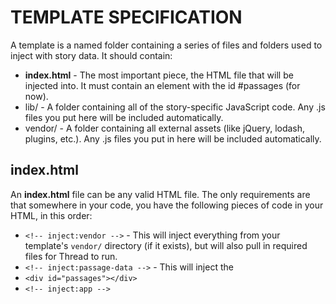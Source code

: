 # TEMPLATE SPECIFICATION

A template is a named folder containing a series of files and folders used to inject with story data. It should contain:

- **index.html** - The most important piece, the HTML file that will be injected into. It must contain an element with the id #passages (for now).
- lib/ - A folder containing all of the story-specific JavaScript code. Any .js files you put here will be included automatically.
- vendor/ - A folder containing all external assets (like jQuery, lodash, plugins, etc.). Any .js files you put in here will be included automatically.

## index.html

An **index.html** file can be any valid HTML file. The only requirements are that somewhere in your code, you have the following pieces of code in your HTML, in this order:

- `<!-- inject:vendor -->` - This will inject everything from your template's `vendor/` directory (if it exists), but will also pull in required files for Thread to run.
- `<!-- inject:passage-data -->` - This will inject the 
- `<div id="passages"></div>`
- `<!-- inject:app -->`
